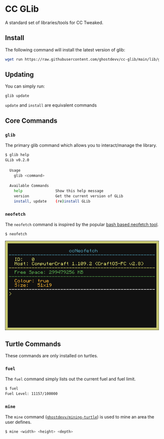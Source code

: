 # CC GLib

A standard set of libraries/tools for CC Tweaked.

## Install

The following command will install the latest version of glib:

```bash
wget run https://raw.githubusercontent.com/ghostdevv/cc-glib/main/lib/glib.lua install
```

## Updating

You can simply run:

```bash
glib update
```

`update` and `install` are equivalent commands

## Core Commands

### `glib`

The primary glib command which allows you to interact/manage the library.

```bash
$ glib help
GLib v0.2.0

  Usage
    glib <command>

  Available Commands
    help               Show this help message
    version            Get the current version of GLib
    install, update    (re)install GLib
```

### `neofetch`

The `neofetch` command is inspired by the popular [bash based neofetch tool](https://github.com/dylanaraps/neofetch).

```bash
$ neofetch
```

![neofetch screenshot](./.github/neofetch.png)

## Turtle Commands

These commands are only installed on turtles.

### `fuel`

The `fuel` command simply lists out the current fuel and fuel limit.

```bash
$ fuel
Fuel Level: 11157/100000
```

### `mine`

The `mine` command ([`ghostdevv/mining-turtle`](https://github.com/ghostdevv/mining-turtle)) is used to mine an area the user defines.

```bash
$ mine <width> <height> <depth>
```
